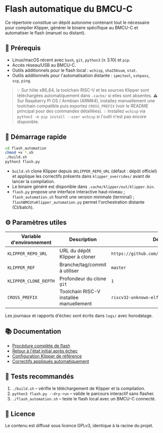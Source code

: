 # Flash automatique du BMCU-C

Ce répertoire constitue un dépôt autonome contenant tout le nécessaire pour
compiler Klipper, générer le binaire spécifique au BMCU-C et automatiser le
flash (manuel ou distant).

## 🧰 Prérequis

- Linux/macOS récent avec `bash`, `git`, `python3` (≥ 3.10) et `pip`.
- Accès réseau/USB au BMCU-C.
- Outils additionnels pour le flash local : `wchisp`, `sha256sum`, `stat`.
- Outils additionnels pour l'automatisation distante : `ipmitool`, `sshpass`,
  `scp`, `ping`.

> 💡 Sur hôte x86_64, la toolchain RISC-V et les sources Klipper sont téléchargées automatiquement
> dans `.cache/` si elles sont absentes.
> ⚠️ Sur Raspberry Pi OS / Armbian (ARM64), installez manuellement une toolchain compatible
> puis exportez `CROSS_PREFIX` (voir le README principal pour des commandes détaillées).
> 💡 Installez `wchisp` via `python3 -m pip install --user wchisp` si l'outil n'est pas encore disponible.

## 🚀 Démarrage rapide

```bash
cd flash_automation
chmod +x *.sh
./build.sh
python3 flash.py
```

- `build.sh` clone Klipper depuis `$KLIPPER_REPO_URL` (défaut : dépôt officiel)
  et applique les correctifs présents dans `klipper_overrides/` avant de lancer
  la compilation.
- Le binaire généré est disponible dans `.cache/klipper/out/klipper.bin`.
- `flash.py` propose une interface interactive haut-niveau ;
  `flash_automation.sh` fournit une version minimale (terminal) ;
  `flashBMCUtoKlipper_automation.py` permet l'orchestration distante (CI/batch).

## ⚙️ Paramètres utiles

| Variable d'environnement | Description | Défaut |
| --- | --- | --- |
| `KLIPPER_REPO_URL` | URL du dépôt Klipper à cloner | `https://github.com/Klipper3d/klipper.git` |
| `KLIPPER_REF` | Branche/tag/commit à utiliser | `master` |
| `KLIPPER_CLONE_DEPTH` | Profondeur du clone `git` | `1` |
| `CROSS_PREFIX` | Toolchain RISC-V installée manuellement | `riscv32-unknown-elf-` |

Les journaux et rapports d'échec sont écrits dans `logs/` avec horodatage.

## 📚 Documentation

- [Procédure complète de flash](./docs/flash_procedure.md)
- [Retour à l'état initial après échec](./docs/rollback_procedure.md)
- [Configuration Klipper de référence](./klipper.config)
- [Correctifs appliqués automatiquement](./klipper_overrides)

## 🧪 Tests recommandés

1. `./build.sh` – vérifie le téléchargement de Klipper et la compilation.
2. `python3 flash.py --dry-run` – valide le parcours interactif sans flasher.
3. `./flash_automation.sh` – teste le flash local avec un BMCU-C connecté.

## 📄 Licence

Le contenu est diffusé sous licence GPLv3, identique à la racine du projet.
